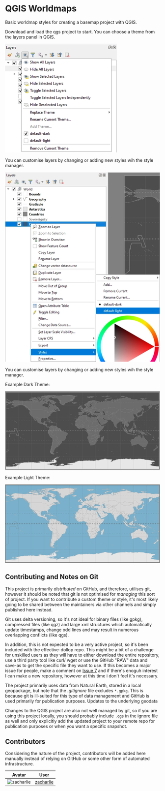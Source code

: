 # QGIS Worldmaps

Basic worldmap styles for creating a basemap project with QGIS.

Download and load the qgs project to start. You can choose a theme from the layers panel in QGIS.

![change theme](assets/change-theme.webp)

You can customise layers by changing or adding new styles wih the style manager.

![add style](assets/change-style.webp)

You can customise layers by changing or adding new styles wih the style manager.

Example Dark Theme:

![add style](assets/theme-dark.webp)

Example Light Theme:

![add style](assets/theme-light.webp)

## Contributing and Notes on Git

This project is primarily *distributed* on GitHub, and therefore, utilises git, however it should be noted that git is not optimised for *managing* this sort of project. If you want to contribute a custom theme or style, it's most likely going to be shared between the maintainers via other channels and simply published here instead.

Git uses delta versioning, so it's not ideal for binary files (like gpkg), compressed files (like qgz) and large xml structures which automatically update timestamps, change odd lines and may result in numerous overlapping conflicts (like qgs).

In addition, this is not expected to be a very active project, so it's been included with the effective-dollop repo. This might be a bit of a challenge for unskilled users as they will have to either download the entire repository, use a third party tool like curl/ wget or use the GitHub "RAW" data and save-as to get the specific file they want to use. If this becomes a major issue for people, make a comment on [Issue 7](https://github.com/zacharlie/effective-dollop/issues/7) and if there's enoguh interest I can make a new repository, however at this time i don't feel it's necessary.

The project primarily uses data from Natural Earth, stored in a local geopackage, but note that the *.gitignore* file excludes `*.gpkg`. This is because git is ill-suited for this type of data management and GitHub is used primarily for publication purposes. Updates to the underlying geodata

Changes to the QGIS project are also not well managed by git, so if you are using this project locally, you should probably include `.qgs` in the ignore file as well and only explicitly add the updated project to your remote repo for publication purposes or when you want a specific snapshot.

## Contributors

Considering the nature of the project, contributors will be added here manually instead of relying on GitHub or some other form of automated infrastructure.

| Avatar | User |
|:---:|---|
|![zacharlie](https://github.com/zacharlie.png?size=40)|[zacharlie](https://github.com/zacharlie)|
